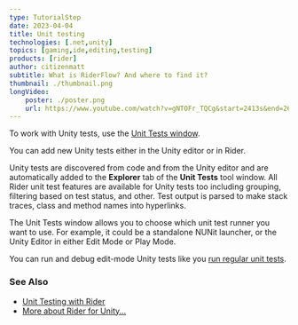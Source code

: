 ```yaml
---
type: TutorialStep
date: 2023-04-04
title: Unit testing
technologies: [.net,unity]
topics: [gaming,ide,editing,testing]
products: [rider]
author: citizenmatt
subtitle: What is RiderFlow? And where to find it?
thumbnail: ./thumbnail.png
longVideo: 
    poster: ./poster.png
    url: https://www.youtube.com/watch?v=gNTOFr_TQCg&start=2413s&end=2625s
---
```


To work with Unity tests, use the [Unit Tests window](https://www.jetbrains.com/help/rider/Reference_Windows_Unit_Tests.html).

You can add new Unity tests either in the Unity editor or in Rider.

Unity tests are discovered from code and from the Unity editor and are automatically added to the **Explorer** tab of the **Unit Tests** tool window.
All Rider unit test features are available for Unity tests too including grouping, filtering based on test status, and other. Test output is parsed to make stack traces, class and method names into hyperlinks.

The Unit Tests window allows you to choose which unit test runner you want to use. For example, it could be a standalone NUNit launcher, or the Unity Editor in either Edit Mode or Play Mode.

You can run and debug edit-mode Unity tests like you [run regular unit tests](https://www.jetbrains.com/help/rider/Executing_Analyzing_Tests.html).

### See Also

- [Unit Testing with Rider](https://www.jetbrains.com/dotnet/guide/tutorials/rider-essentials/unit-testing/)
- [More about Rider for Unity...](https://www.jetbrains.com/lp/dotnet-unity/)